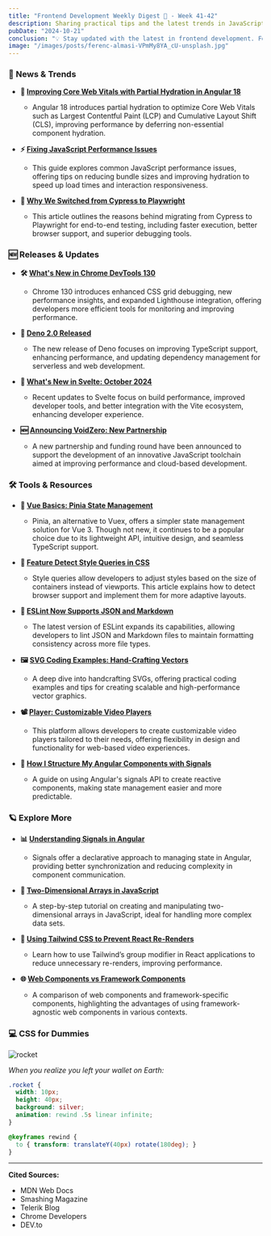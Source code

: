 ```yaml
---
title: "Frontend Development Weekly Digest 🎍 - Week 41-42"
description: Sharing practical tips and the latest trends in JavaScript
pubDate: "2024-10-21"
conclusion: "💡 Stay updated with the latest in frontend development. Follow the links for more insights."
image: "/images/posts/ferenc-almasi-VPmMy8YA_cU-unsplash.jpg"
---
```


### 📢 News & Trends

- **🚀 [Improving Core Web Vitals with Partial Hydration in Angular 18](https://dev.to/this-is-angular/angular-18-improving-application-performance-with-partial-hydration-and-ssr-2nie)**

  - Angular 18 introduces partial hydration to optimize Core Web Vitals such as Largest Contentful Paint (LCP) and Cumulative Layout Shift (CLS), improving performance by deferring non-essential component hydration.

- **⚡ [Fixing JavaScript Performance Issues](https://developer.mozilla.org/en-US/blog/fix-javascript-performance/)**

  - This guide explores common JavaScript performance issues, offering tips on reducing bundle sizes and improving hydration to speed up load times and interaction responsiveness.

- **🧪 [Why We Switched from Cypress to Playwright](https://www.bigbinary.com/blog/why-we-switched-from-cypress-to-playwright)**

  - This article outlines the reasons behind migrating from Cypress to Playwright for end-to-end testing, including faster execution, better browser support, and superior debugging tools.

### 🆕 Releases & Updates

- **🛠 [What's New in Chrome DevTools 130](https://developer.chrome.com/blog/new-in-devtools-130)**

  - Chrome 130 introduces enhanced CSS grid debugging, new performance insights, and expanded Lighthouse integration, offering developers more efficient tools for monitoring and improving performance.

- **🔧 [Deno 2.0 Released](https://deno.com/blog/v2.0)**

  - The new release of Deno focuses on improving TypeScript support, enhancing performance, and updating dependency management for serverless and web development.

- **📢 [What's New in Svelte: October 2024](https://svelte.dev/blog/whats-new-in-svelte-october-2024)**

  - Recent updates to Svelte focus on build performance, improved developer tools, and better integration with the Vite ecosystem, enhancing developer experience.

- **🆕 [Announcing VoidZero: New Partnership](https://voidzero.dev/posts/announcing-voidzero-inc)**

  - A new partnership and funding round have been announced to support the development of an innovative JavaScript toolchain aimed at improving performance and cloud-based development.

### 🛠 Tools & Resources

- **🔄 [Vue Basics: Pinia State Management](https://www.telerik.com/blogs/vue-basics-pinia-state-management)**

  - Pinia, an alternative to Vuex, offers a simpler state management solution for Vue 3. Though not new, it continues to be a popular choice due to its lightweight API, intuitive design, and seamless TypeScript support.

- **🎨 [Feature Detect Style Queries in CSS](https://www.bram.us/2024/10/06/feature-detect-style-queries-support-in-css/)**

  - Style queries allow developers to adjust styles based on the size of containers instead of viewports. This article explains how to detect browser support and implement them for more adaptive layouts.

- **🔧 [ESLint Now Supports JSON and Markdown](https://eslint.org/blog/2024/10/eslint-json-markdown-support/)**

  - The latest version of ESLint expands its capabilities, allowing developers to lint JSON and Markdown files to maintain formatting consistency across more file types.

- **🖼 [SVG Coding Examples: Hand-Crafting Vectors](https://www.smashingmagazine.com/2024/09/svg-coding-examples-recipes-writing-vectors-by-hand/)**

  - A deep dive into handcrafting SVGs, offering practical coding examples and tips for creating scalable and high-performance vector graphics.

- **📽 [Player: Customizable Video Players](https://player.style/)**  
  - This platform allows developers to create customizable video players tailored to their needs, offering flexibility in design and functionality for web-based video experiences.

- **🧩 [How I Structure My Angular Components with Signals](https://dev.to/this-is-angular/how-i-structure-my-angular-components-with-signals-52lj)**

  - A guide on using Angular's signals API to create reactive components, making state management easier and more predictable.

### 🪐 Explore More

- **📊 [Understanding Signals in Angular](https://blog.openreplay.com/understanding-signals-in-angular)**

  - Signals offer a declarative approach to managing state in Angular, providing better synchronization and reducing complexity in component communication.

- **🔢 [Two-Dimensional Arrays in JavaScript](https://www.kirupa.com/javascript/2d_arrays.htm)**

  - A step-by-step tutorial on creating and manipulating two-dimensional arrays in JavaScript, ideal for handling more complex data sets.

- **🔄 [Using Tailwind CSS to Prevent React Re-Renders](https://www.nico.fyi/blog/tailwind-css-group-modifier-to-prevent-react-rerender)**

  - Learn how to use Tailwind’s group modifier in React applications to reduce unnecessary re-renders, improving performance.

- **🌐 [Web Components vs Framework Components](https://lea.verou.me/blog/2024/wcs-vs-frameworks/)**

  - A comparison of web components and framework-specific components, highlighting the advantages of using framework-agnostic web components in various contexts.

### 💻 CSS for Dummies

<div class="flex w-full justify-center">
  <img src="/images/posts/2024-10-21-frontend-weekly-digest-42/rocket.jpg" alt="rocket" class="w-2/3 md:w-2/3 border-2 border-white border-opacity-50" />
</div>

_When you realize you left your wallet on Earth:_

```css
.rocket {
  width: 10px;
  height: 40px;
  background: silver;
  animation: rewind .5s linear infinite;
}

@keyframes rewind {
  to { transform: translateY(40px) rotate(180deg); }
}
```

---

**Cited Sources:**

- MDN Web Docs
- Smashing Magazine
- Telerik Blog
- Chrome Developers
- DEV.to
